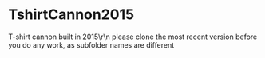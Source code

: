 # TshirtCannon2015
T-shirt cannon built in 2015\r\n
please clone the most recent version before you do any work, as subfolder names are different
